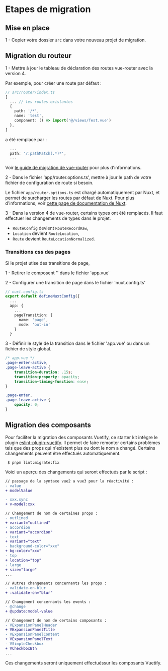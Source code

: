 # Etapes de migration

## Mise en place

1 - Copier votre dossier `src` dans votre nouveau projet de migration.

## Migration du routeur

1 - Mettre à jour le tableau de déclaration des routes vue-router avec la version 4.

Par exemple, pour créer une route par défaut :

``` ts
// src/router/index.ts
[
  ... // les routes existantes
  {
    path: '/*',
    name: 'test',
    component: () => import('@/views/Test.vue')
  },
]
```

a été remplacé par :

``` ts
  ...
  path: '/:pathMatch(.*)*',
  ...
```

Voir [le guide de migration de vue-router](https://router.vuejs.org/guide/migration/) pour plus d'informations.

2 - Dans le fichier ‘app/router.options.ts’, mettre à jour le path de votre fichier de configuration de route si besoin.

Le fichier `app/router.options.ts` est chargé automatiquement par Nuxt, et permet de surcharger les routes par défaut de
Nuxt.
Pour plus d'informations,
voir [cette page de documentation de Nuxt](https://nuxt.com/docs/guide/going-further/custom-routing).

3 - Dans la version 4 de vue-router, certains types ont été remplacés. Il faut effectuer les changements de types dans le projet.

- `RouteConfig` devient `RouteRecordRaw`,
- `Location` devient `RouteLocation`,
- `Route` devient `RouteLocationNormalized`.


### Transitions css des pages

Si le projet utise des transitions de page,

1 - Retirer le composent '<transition>' dans le fichier 'app.vue'

2 - Configurer une transition de page dans le fichier 'nuxt.config.ts'

``` ts
// nuxt.config.ts
export default defineNuxtConfig({
  ...
  app: {
    ...
    pageTransition: {
      name: 'page',
      mode: 'out-in'
    }
  }
```

3 - Définir le style de la transition dans le fichier 'app.vue' ou dans un fichier de style global.

``` css
/* app.vue */
.page-enter-active,
.page-leave-active {
	transition-duration: .15s;
	transition-property: opacity;
	transition-timing-function: ease;
}

.page-enter,
.page-leave-active {
	opacity: 0;
}
```


## Migration des composants

Pour faciliter la migration des composants Vuetify, ce starter kit intègre le
plugin [eslint-plugin-vuetify](https://github.com/vuetifyjs/eslint-plugin-vuetify).
Il permet de faire remonter certains problèmes tels que des props qui n'existent plus ou dont le nom a changé. Certains
changements peuvent être effectués automatiquement.

``` $ pnpm lint:migrate:fix```

Voici un aperçu des changements qui seront effectués par le script :

```diff
// passage de la syntaxe vue2 a vue3 pour la réactivité :
- value
+ modelValue

- xxx.sync
+ v-model:xxx

// Changement de nom de certaines props :
- outlined
+ variant="outlined"
- accordion
+ variant="accordion"
- text
+ variant="text"
- background-color="xxx"
+ bg-color="xxx"
- top
+ location="top"
- large
+ size="large"
...

// Autres changements concernants les props :
- validate-on-blur
+ :validate-on="blur"

// Changement concernants les events :
- @change
+ @update:model-value

// Changement de nom de certains composants :
- VExpansionPanelHeader
+ VExpansionPanelTitle
- VExpansionPanelContent
+ VExpansionPanelText
- VSimpleCheckbox
+ VCheckboxBtn
...
```
Ces changements seront uniquement effectuéssur les composants Vuetify.

